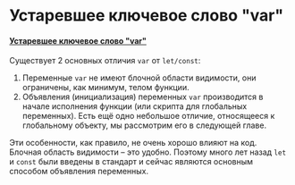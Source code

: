 # Устаревшее ключевое слово "var"

#### [Устаревшее ключевое слово "var"](https://learn.javascript.ru/var)

Существует 2 основных отличия `var` от `let/const`:

1. Переменные `var` не имеют блочной области видимости, они ограничены, как минимум, телом функции.
2. Объявления (инициализация) переменных `var` производится в начале исполнения функции (или скрипта для глобальных
   переменных).
   Есть ещё одно небольшое отличие, относящееся к глобальному объекту, мы рассмотрим его в следующей главе.

Эти особенности, как правило, не очень хорошо влияют на код. Блочная область видимости – это удобно. Поэтому много лет
назад `let` и `const` были введены в стандарт и сейчас являются основным способом объявления переменных.